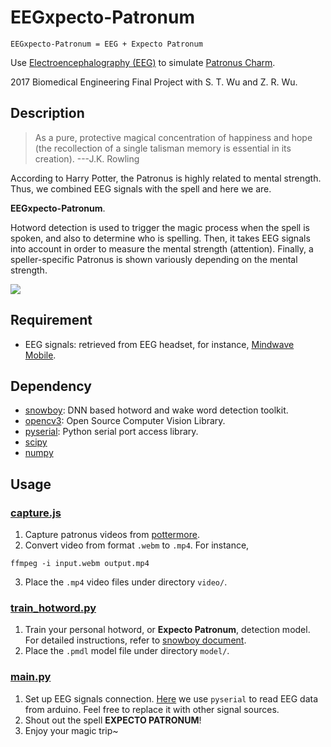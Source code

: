 # EEGxpecto-Patronum

    EEGxpecto-Patronum = EEG + Expecto Patronum

Use [Electroencephalography (EEG)](https://en.wikipedia.org/wiki/Electroencephalography) to simulate [Patronus Charm](https://www.pottermore.com/writing-by-jk-rowling/patronus-charm).

2017 Biomedical Engineering Final Project with S. T. Wu and Z. R. Wu.

## Description
> As a pure, protective magical concentration of happiness and hope (the recollection of a single talisman memory is essential in its creation). ---J.K. Rowling

According to Harry Potter, the Patronus is highly related to mental strength. Thus, we combined EEG signals with the spell and here we are.

**EEGxpecto-Patronum**.

Hotword detection is used to trigger the magic process when the spell is spoken, and also to determine who is spelling. Then, it takes EEG signals into account in order to measure the mental strength (attention). Finally, a speller-specific Patronus is shown variously depending on the mental strength.

![](https://images.pottermore.com/bxd3o8b291gf/3wLCdHOmLmAmKCCyia4AQ6/528dbdf658742466c8f0c9e48aa3f602/Expecto_Patronum.gif)

## Requirement
- EEG signals: retrieved from EEG headset, for instance, [Mindwave Mobile](https://store.neurosky.com/pages/mindwave).

## Dependency
- [snowboy](https://github.com/Kitt-AI/snowboy): DNN based hotword and wake word detection toolkit.
- [opencv3](https://github.com/opencv/opencv): Open Source Computer Vision Library.
- [pyserial](https://github.com/pyserial/pyserial): Python serial port access library.
- [scipy](https://github.com/scipy/scipy)
- [numpy](https://github.com/numpy/numpy)

## Usage
### [capture.js](capture.js)
1. Capture patronus videos from [pottermore](https://my.pottermore.com/patronus).
2. Convert video from format `.webm` to `.mp4`. For instance,
```
ffmpeg -i input.webm output.mp4
```
3. Place the `.mp4` video files under directory `video/`.

### [train_hotword.py](train_hotword.py)
1. Train your personal hotword, or **Expecto Patronum**, detection model. For detailed instructions, refer to [snowboy document](http://docs.kitt.ai/snowboy/#api-v1-train).
2. Place the `.pmdl` model file under directory `model/`.

### [main.py](main.py)
1. Set up EEG signals connection. [Here](main.py#L35-L46) we use `pyserial` to read EEG data from arduino. Feel free to replace it with other signal sources.
2. Shout out the spell **EXPECTO PATRONUM**!
3. Enjoy your magic trip~

